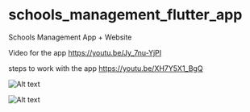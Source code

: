 # schools_management_flutter_app
Schools Management App + Website 

Video for the app 
https://youtu.be/Jy_7nu-YjPI

steps to work with the app
https://youtu.be/XH7Y5X1_BgQ


![Alt text](https://github.com/abdallahyassein/schools_management_flutter_app/blob/master/screenshot.png?raw=true "Title")


![Alt text](https://github.com/abdallahyassein/schools_management_flutter_app/blob/master/screenshot2.png?raw=true "Title")
